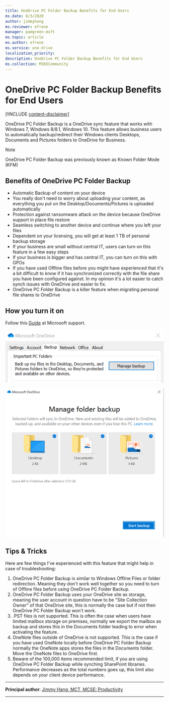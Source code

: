 ```yaml
---
title: OneDrive PC Folder Backup Benefits for End Users
ms.date: 8/3/2020
author: jimmyhang
ms.reviewer: efrene
manager: pamgreen-msft
ms.topic: article
ms.author: efrene
ms.service: one-drive
localization_priority: 
description: OneDrive PC Folder Backup Benefits for End Users
ms.collection: M365Community
---
```


# OneDrive PC Folder Backup Benefits for End Users

[!INCLUDE [content-disclaimer](includes/content-disclaimer.md)]

OneDrive PC Folder Backup is a OneDrive sync feature that works with Windows 7, Windows 8/8.1, Windows 10. This feature allows business users to automatically backup/redirect their Windows clients Desktops, Documents and Pictures folders to OneDrive for Business.

> [!NOTE]
> OneDrive PC Folder Backup was previously known as Known Folder Mode (KFM)

## Benefits of OneDrive PC Folder Backup

* Automatic Backup of content on your device
* You really don't need to worry about uploading your content, as everything you put on the Desktop/Documents/Pictures is uploaded automatically
* Protection against ransomware attack on the device because OneDrive support in place file restore
* Seamless switching to another device and continue where you left your files
* Dependent on your licensing, you will get at least 1 TB of personal backup storage
* If your business are small without central IT, users can turn on this feature in a few easy steps
* If your business is bigger and has central IT, you can turn on this with GPOs
* If you have used Offline files before you might have experienced that it's a bit difficult to know if it has synchronized correctly with the file share you have been configured against. In my opinion it's a lot easier to catch synch issues with OneDrive and easier to fix.
* OneDrive PC Folder Backup is a killer feature when migrating personal file shares to OneDrive

## How you turn it on

Follow this [Guide](https://support.office.com/article/back-up-your-documents-pictures-and-desktop-folders-with-onedrive-d61a7930-a6fb-4b95-b28a-6552e77c3057) at Microsoft support.

![OneDrive PC Folder Backup Options](media/known-folder-move-benefits-for-endusers/KFM01.png)

![OneDrive PC Folder Backup Options](media/known-folder-move-benefits-for-endusers/KFM02.png)

## Tips & Tricks

Here are few things I've experienced with this feature that might help in case of troubleshooting:

1. OneDrive PC Folder Backup is similar to Windows Offline Files or folder redirection. Meaning they don't work well together so you need to turn of Offline files before using OneDrive PC Folder Backup. 
2. OneDrive PC Folder Backup uses your OneDrive site as storage, meaning the user account in question have to be "Site Collection Owner" of that OneDrive site, this is normally the case but if not then OneDrive PC Folder Backup won't work.
3. .PST files is not supported. This is often the case when users have limited mailbox storage on premises, normally we export the mailbox as backup and stores this in the Documents folder leading to error when activating the feature.
4. OneNote files outside of OneDrive is not supported. This is the case if you have used OneNote locally before OneDrive PC Folder Backup normally the OneNote apps stores the files in the Documents folder. Move the OneNote files to OneDrive first.
5. Beware of the 100,000 items recommended limit, if you are using OneDrive PC Folder Backup while synching SharePoint libraries. Performance decreases as the total numbers goes up, this limit also depends on your client device performance.  

---

**Principal author**: [Jimmy Hang, MCT, MCSE: Productivity](https://www.linkedin.com/in/jimmyhang/)

---

